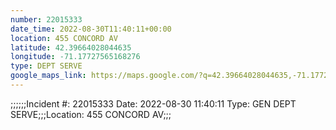 ```yaml
---
number: 22015333
date_time: 2022-08-30T11:40:11+00:00
location: 455 CONCORD AV
latitude: 42.39664028044635
longitude: -71.17727565168276
type: DEPT SERVE
google_maps_link: https://maps.google.com/?q=42.39664028044635,-71.17727565168276
---
```


;;;;;;Incident #: 22015333   Date: 2022-08-30 11:40:11   Type: GEN DEPT SERVE;;;Location: 455 CONCORD AV;;;
